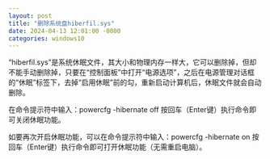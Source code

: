 ```yaml
---
layout: post
title: "删除系统盘hiberfil.sys"
date: 2024-04-13 12:01:00 -0000
categories: windows10
---
```

“hiberfil.sys”是系统休眠文件，其大小和物理内存一样大，它可以删除掉，但却不能手动删除掉，只要在“控制面板”中打开“电源选项”，之后在电源管理对话框的“休眠”标签下，去掉“启用休眠”前的勾，重新启动计算机后，休眠文件就会自动删除。

在命令提示符中输入：powercfg -hibernate off 按回车（Enter键）执行命令即可关闭休眠功能。

如要再次开启休眠功能，可以在命令提示符中输入：powercfg -hibernate on 按回车（Enter键）执行命令即可打开休眠功能（无需重启电脑）。